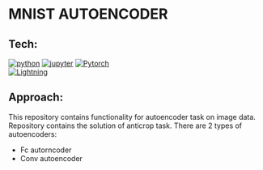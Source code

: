 # MNIST AUTOENCODER
## <b> Tech:</b> 
[![python](https://img.shields.io/badge/Python-black?style=for-the-badge&logo=Python)]()
[![jupyter](https://img.shields.io/badge/Jupyter-black?style=for-the-badge&logo=Jupyter)]()
[![Pytorch](https://img.shields.io/badge/Pytorch-black?style=for-the-badge&logo=Pytorch)](https://pytorch.org/)<br>
[![Lightning](https://img.shields.io/badge/Lightning-black?style=for-the-badge&logo=Lightning)](https://lightning.ai/docs/pytorch/stable/common/lightning_module.html)

## <b>Approach:</b> 
This repository contains functionality for autoencoder task on image data. Repository contains the solution of anticrop task. 
There are 2 types of autoencoders: 
  - Fc autorncoder 
  - Conv autoencoder 




